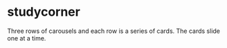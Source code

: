 # studycorner

Three rows of carousels and each row is a series of cards.
The cards slide one at a time.
